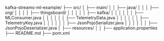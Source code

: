 kafka-streams-ml-example/
├── src/
│   ├── main/
│   │   ├── java/
│   │   │   ├── org/
│   │   │   │   ├── thingsboard/
│   │   │   │   │   ├── kafka/
│   │   │   │   │   │   ├── MLConsumer.java
│   │   │   │   │   │   ├── TelemetryData.java
│   │   │   │   │   │   ├── TelemetryKey.java
│   │   │   │   │   │   ├── JsonPojoSerializer.java
│   │   │   │   │   │   ├── JsonPojoDeserializer.java
│   ├── resources/
│   │   ├── application.properties
├── README.md
├── pom.xml